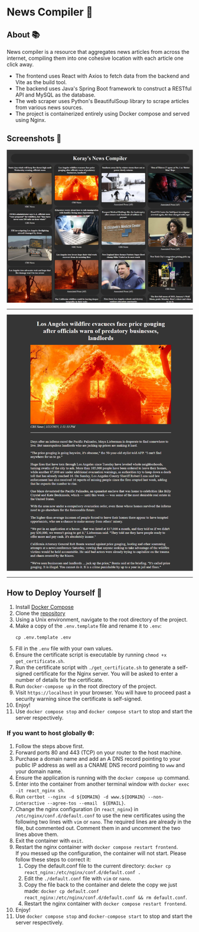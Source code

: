 # News Compiler 📰

## About 📚

News compiler is a resource that aggregates news articles from across the internet,
compiling them into one cohesive location with each article one click away.

- The frontend uses React with Axios to fetch data from the backend and Vite as the build tool.
- The backend uses Java's Spring Boot framework to construct a RESTful API and MySQL as the database.
- The web scraper uses Python's BeautifulSoup library to scrape articles from various news sources.
- The project is containerized entirely using Docker compose and served using Nginx.

## Screenshots 📸

![Whole Compiler Image](assets/mosaicImage.png)

---

![Article Image](assets/articleImage.png)


---

## How to Deploy Yourself 🚀
1. Install [Docker Compose](https://docs.docker.com/compose/install/)
2. Clone the [repository](https://github.com/KorayL/News-Compiler-Web.git)
3. Using a Unix environment, navigate to the root directory of the project.
4. Make a copy of the `.env.template` file and rename it to `.env`:
   ```
   cp .env.template .env
   ```
5. Fill in the `.env` file with your own values.
6. Ensure the certificate script is executable by running `chmod +x get_certificate.sh`.
7. Run the certificate script with `./get_certificate.sh` to generate a self-signed certificate for
   the Nginx server. You will be asked to enter a number of details for the certificate.
8. Run `docker-compose up` in the root directory of the project.
9. Visit `https://localhost` in your browser.
   You will have to proceed past a security warning since the certificate is self-signed.
10. Enjoy!
11. Use `docker compose stop` and `docker compose start` to stop and start the server
    respectively.

### If you want to host globally 🌐:
1. Follow the steps above first.
2. Forward ports 80 and 443 (TCP) on your router to the host machine.
3. Purchase a domain name and add an A DNS record pointing to your public IP address as well as a
   CNAME DNS record pointing to `www` and your domain name.
4. Ensure the application is running with the `docker compose up` command.
5. Enter into the container from another terminal window with `docker exec -it react_nginx sh`.
6. Run `certbot --nginx -d ${DOMAIN} -d www.${DOMAIN} --non-interactive --agree-tos --email 
   ${EMAIL}`.
7. Change the nginx configuration (in `react_nginx`) in `/etc/nginx/conf.d/default.conf` to use
   the new certificates using the following two lines with `vim` or `nano`.
   The required lines are already in the file, but commented out.
   Comment them in and uncomment the two lines above them.
8. Exit the container with `exit`.
9. Restart the nginx container with `docker compose restart frontend`. </br>
   If you messed up the configuration, the container will not start. Please follow these steps
   to correct it:
    1. Copy the default.conf file to the current directory: `docker cp react_nginx:/etc/nginx/conf.d/default.conf .`
    2. Edit the `./default.conf` file with `vim` or `nano`.
    3. Copy the file back to the container and delete the copy we just made: `docker cp default.conf 
   react_nginx:/etc/nginx/conf.d/default.conf && rm default.conf`.
    4. Restart the nginx container with `docker compose restart frontend`.
10. Enjoy!
11. Use `docker compose stop` and `docker-compose start` to stop and start the server
    respectively.
